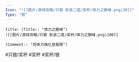```yaml
---
Icon: "![[图片/游戏攻略/只狼 影逝二度/奖杯/体力之巅峰.png|30]]"
Type: "银"
---
```

```ad-common-silver-trophy
title: (Title:: "体力之巅峰")
![[图片/游戏攻略/只狼 影逝二度/奖杯/体力之巅峰.png|100]]

(Comment:: "将体力强化至极限")
```

#只狼/奖杯 #奖杯 #奖杯/银
